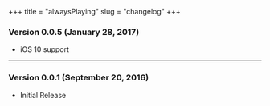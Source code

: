 +++
title = "alwaysPlaying"
slug = "changelog"
+++

### Version 0.0.5 (January 28, 2017)

- iOS 10 support

---

### Version 0.0.1 (September 20, 2016)

- Initial Release
